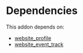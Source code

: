 # Dependencies

This addon depends on:

- [website_profile](../../../../odoo-bringout-oca-ocb-website_profile)
- [website_event_track](../../../../odoo-bringout-oca-ocb-website_event_track)
